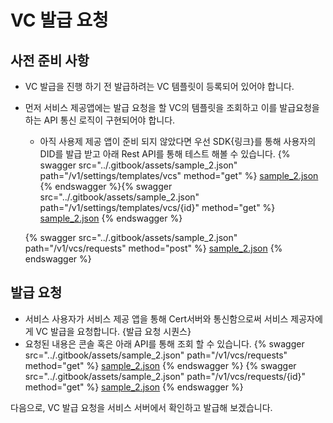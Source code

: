 # VC 발급 요청

## 사전 준비 사항

- VC 발급을 진행 하기 전 발급하려는 VC 템플릿이 등록되어 있어야 합니다.
- 먼저 서비스 제공앱에는 발급 요청을 할 VC의 템플릿을 조회하고 이를 발급요청을 하는 API 통신 로직이 구현되어야 합니다.

   - 아직 사용제 제공 앱이 준비 되지 않았다면 우선 SDK{링크}를 통해 사용자의 DID를 발급 받고 아래 Rest API를 통해 테스트 해볼 수 있습니다. {% swagger src="../.gitbook/assets/sample_2.json" path="/v1/settings/templates/vcs" method="get" %} [sample_2.json](../.gitbook/assets/sample_2.json) {% endswagger %}{% swagger src="../.gitbook/assets/sample_2.json" path="/v1/settings/templates/vcs/{id}" method="get" %} [sample_2.json](../.gitbook/assets/sample_2.json) {% endswagger %}

   {% swagger src="../.gitbook/assets/sample_2.json" path="/v1/vcs/requests" method="post" %} [sample_2.json](../.gitbook/assets/sample_2.json) {% endswagger %}

## 발급 요청

- 서비스 사용자가 서비스 제공 앱을 통해 Cert서버와 통신함으로써 서비스 제공자에게 VC 발급을 요청합니다. {발급 요청 시퀀스}
- 요청된 내용은 콘솔 혹은 아래 API를 통해 조회 할 수 있습니다. {% swagger src="../.gitbook/assets/sample_2.json" path="/v1/vcs/requests" method="get" %} [sample_2.json](../.gitbook/assets/sample_2.json) {% endswagger %} {% swagger src="../.gitbook/assets/sample_2.json" path="/v1/vcs/requests/{id}" method="get" %} [sample_2.json](../.gitbook/assets/sample_2.json) {% endswagger %}

다음으로, VC 발급 요청을 서비스 서버에서 확인하고 발급해 보겠습니다.
